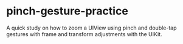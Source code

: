 # pinch-gesture-practice

A quick study on how to zoom a UIView using pinch and double-tap gestures with frame and transform adjustments with the UIKit.
